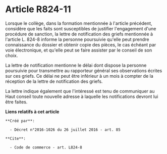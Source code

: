 # Article R824-11

Lorsque le collège, dans la formation mentionnée à l'article précédent, considère que les faits sont susceptibles de
justifier l'engagement d'une procédure de sanction, la lettre de notification des griefs mentionnée à l'article L. 824-8
informe la personne poursuivie qu'elle peut prendre connaissance du dossier et obtenir copie des pièces, le cas échéant par
voie électronique, et qu'elle peut se faire assister par le conseil de son choix. 

La lettre de notification mentionne le délai dont dispose la personne poursuivie pour transmettre au rapporteur général ses
observations écrites sur ces griefs. Ce délai ne peut être inférieur à un mois à compter de la réception de la lettre de
notification des griefs. 

La lettre indique également que l'intéressé est tenu de communiquer au Haut conseil toute nouvelle adresse à laquelle les
notifications devront lui être faites.

**Liens relatifs à cet article**

	**Créé par**:

	  - Décret n°2016-1026 du 26 juillet 2016 - art. 85

	**Cite**:

	  - Code de commerce - art. L824-8
